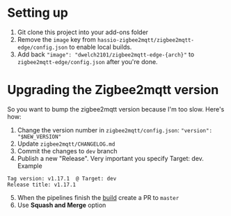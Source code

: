 # Setting up
1. Git clone this project into your add-ons folder
2. Remove the `image` key from `hassio-zigbee2mqtt/zigbee2mqtt-edge/config.json` to enable local builds.
3. Add back `"image": "dwelch2101/zigbee2mqtt-edge-{arch}"` to `zigbee2mqtt-edge/config.json` after you're done.

# Upgrading the Zigbee2mqtt version
So you want to bump the zigbee2mqtt version because I'm too slow. Here's how:
1. Change the version number in `zigbee2mqtt/config.json`: `"version": "$NEW_VERSION"`
2. Update `zigbee2mqtt/CHANGELOG.md`
3. Commit the changes to `dev` branch
4. Publish a new "Release". Very important you specify Target: dev. Example
```
Tag version: v1.17.1  @ Target: dev
Release title: v1.17.1
```
5. When the pipelines finish the [build](https://dev.azure.com/zigbee2mqtt/Zigbee2mqtt%20Add-on/_build?definitionId=10) create a PR to `master`
6. Use **Squash and Merge** option
